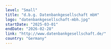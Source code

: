 ```yaml
---
level: "Small"
title: "d.b.g. Datenbankgesellschaft mbH"
logo: "datenbankgesellschaft-mbh.jpg"
startDate: "2025-03-01"
endDate: "2026-02-28"
link: "http://www.datenbankgesellschaft.de/"
country: "Germany"
---
```

